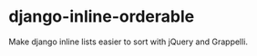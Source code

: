 django-inline-orderable
=======================

Make django inline lists easier to sort with jQuery and Grappelli.
